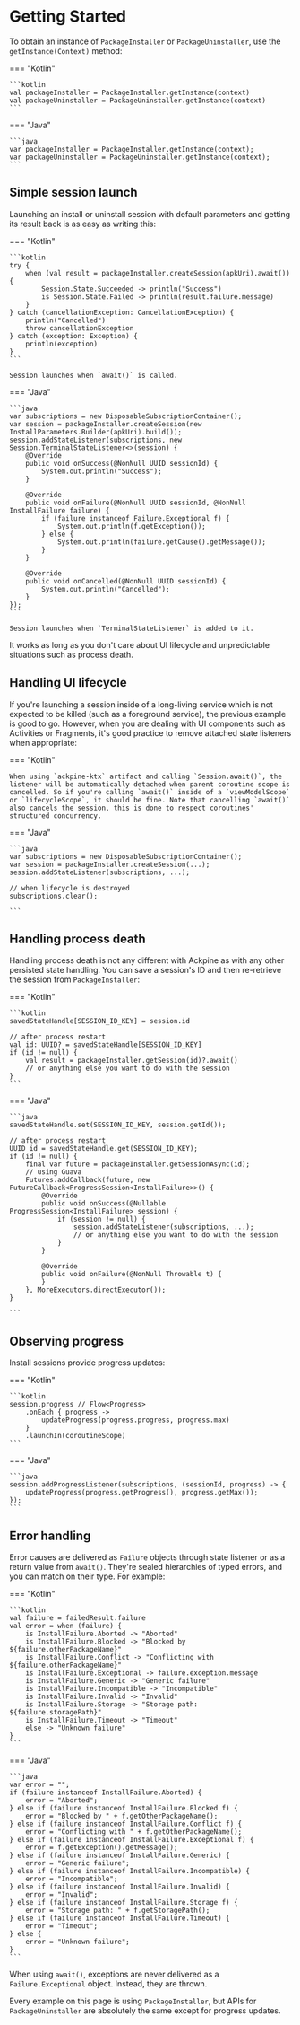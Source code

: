 Getting Started
===============

To obtain an instance of `PackageInstaller` or `PackageUninstaller`, use the `getInstance(Context)` method:

=== "Kotlin"

    ```kotlin
    val packageInstaller = PackageInstaller.getInstance(context)
    val packageUninstaller = PackageUninstaller.getInstance(context)
    ```

=== "Java"

    ```java
    var packageInstaller = PackageInstaller.getInstance(context);
    var packageUninstaller = PackageUninstaller.getInstance(context);
    ```

Simple session launch
---------------------

Launching an install or uninstall session with default parameters and getting its result back is as easy as writing this:

=== "Kotlin"

    ```kotlin
    try {
        when (val result = packageInstaller.createSession(apkUri).await()) {
            Session.State.Succeeded -> println("Success")
            is Session.State.Failed -> println(result.failure.message)
        }
    } catch (cancellationException: CancellationException) {
        println("Cancelled")
        throw cancellationException
    } catch (exception: Exception) {
        println(exception)
    }
    ```

    Session launches when `await()` is called.

=== "Java"

    ```java
    var subscriptions = new DisposableSubscriptionContainer();
    var session = packageInstaller.createSession(new InstallParameters.Builder(apkUri).build());
    session.addStateListener(subscriptions, new Session.TerminalStateListener<>(session) {
        @Override
        public void onSuccess(@NonNull UUID sessionId) {
            System.out.println("Success");
        }
        
        @Override
        public void onFailure(@NonNull UUID sessionId, @NonNull InstallFailure failure) {
    	    if (failure instanceof Failure.Exceptional f) {
    	        System.out.println(f.getException());
    	    } else {
                System.out.println(failure.getCause().getMessage());
    	    }
        }
        
        @Override
        public void onCancelled(@NonNull UUID sessionId) {
            System.out.println("Cancelled");
        }
    });
    ```

    Session launches when `TerminalStateListener` is added to it.

It works as long as you don't care about UI lifecycle and unpredictable situations such as process death.

Handling UI lifecycle
---------------------

If you're launching a session inside of a long-living service which is not expected to be killed (such as a foreground service), the previous example is good to go. However, when you are dealing with UI components such as Activities or Fragments, it's good practice to remove attached state listeners when appropriate:

=== "Kotlin"

    When using `ackpine-ktx` artifact and calling `Session.await()`, the listener will be automatically detached when parent coroutine scope is cancelled. So if you're calling `await()` inside of a `viewModelScope` or `lifecycleScope`, it should be fine. Note that cancelling `await()` also cancels the session, this is done to respect coroutines' structured concurrency.

=== "Java"

    ```java
    var subscriptions = new DisposableSubscriptionContainer();
    var session = packageInstaller.createSession(...);
    session.addStateListener(subscriptions, ...);
    
    // when lifecycle is destroyed
    subscriptions.clear();
	
    ```

Handling process death
----------------------

Handling process death is not any different with Ackpine as with any other persisted state handling. You can save a session's ID and then re-retrieve the session from `PackageInstaller`:

=== "Kotlin"

    ```kotlin
    savedStateHandle[SESSION_ID_KEY] = session.id
    
    // after process restart
    val id: UUID? = savedStateHandle[SESSION_ID_KEY]
    if (id != null) {
        val result = packageInstaller.getSession(id)?.await()
		// or anything else you want to do with the session
    }
    ```

=== "Java"

    ```java
    savedStateHandle.set(SESSION_ID_KEY, session.getId());
    
    // after process restart
    UUID id = savedStateHandle.get(SESSION_ID_KEY);
    if (id != null) {
        final var future = packageInstaller.getSessionAsync(id);
        // using Guava
        Futures.addCallback(future, new FutureCallback<ProgressSession<InstallFailure>>() {
            @Override
            public void onSuccess(@Nullable ProgressSession<InstallFailure> session) {
                if (session != null) {
                    session.addStateListener(subscriptions, ...);
                    // or anything else you want to do with the session
                }
            }
            
            @Override
            public void onFailure(@NonNull Throwable t) {
            }
        }, MoreExecutors.directExecutor());
    }
    
    ```

Observing progress
------------------

Install sessions provide progress updates:

=== "Kotlin"

    ```kotlin
    session.progress // Flow<Progress>
        .onEach { progress ->
            updateProgress(progress.progress, progress.max)
        }
        .launchIn(coroutineScope)
    ```

=== "Java"

    ```java
    session.addProgressListener(subscriptions, (sessionId, progress) -> {
        updateProgress(progress.getProgress(), progress.getMax());
    });
    ```

Error handling
--------------

Error causes are delivered as `Failure` objects through state listener or as a return value from `await()`. They're sealed hierarchies of typed errors, and you can match on their type. For example:

=== "Kotlin"

    ```kotlin
    val failure = failedResult.failure
    val error = when (failure) {
        is InstallFailure.Aborted -> "Aborted"
        is InstallFailure.Blocked -> "Blocked by ${failure.otherPackageName}"
        is InstallFailure.Conflict -> "Conflicting with ${failure.otherPackageName}"
        is InstallFailure.Exceptional -> failure.exception.message
        is InstallFailure.Generic -> "Generic failure"
        is InstallFailure.Incompatible -> "Incompatible"
        is InstallFailure.Invalid -> "Invalid"
        is InstallFailure.Storage -> "Storage path: ${failure.storagePath}"
        is InstallFailure.Timeout -> "Timeout"
        else -> "Unknown failure"
    }
    ```

=== "Java"

    ```java
    var error = "";
    if (failure instanceof InstallFailure.Aborted) {
        error = "Aborted";
    } else if (failure instanceof InstallFailure.Blocked f) {
        error = "Blocked by " + f.getOtherPackageName();
    } else if (failure instanceof InstallFailure.Conflict f) {
        error = "Conflicting with " + f.getOtherPackageName();
    } else if (failure instanceof InstallFailure.Exceptional f) {
        error = f.getException().getMessage();
    } else if (failure instanceof InstallFailure.Generic) {
        error = "Generic failure";
    } else if (failure instanceof InstallFailure.Incompatible) {
        error = "Incompatible";
    } else if (failure instanceof InstallFailure.Invalid) {
        error = "Invalid";
    } else if (failure instanceof InstallFailure.Storage f) {
        error = "Storage path: " + f.getStoragePath();
    } else if (failure instanceof InstallFailure.Timeout) {
        error = "Timeout";
    } else {
        error = "Unknown failure";
    }
    ```

When using `await()`, exceptions are never delivered as a `Failure.Exceptional` object. Instead, they are thrown.

Every example on this page is using `PackageInstaller`, but APIs for `PackageUninstaller` are absolutely the same except for progress updates.
